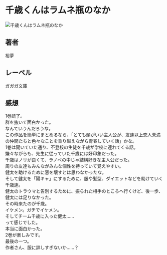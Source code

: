 # 千歳くんはラムネ瓶のなか

![千歳くんはラムネ瓶のなか](https://i.imgur.com/QVzhRRA.png)

## 著者

裕夢

## レーベル

ガガガ文庫

## 感想

1巻読了。  
群を抜いて面白かった。  
なんていうんだろうな。  
この作品を簡単にまとめるなら、「とても頭がいい主人公が、友達以上恋人未満の仲間たちと色々なことを乗り越えながら青春していく話」かな。  
1巻は聞いていた通り、不登校の生徒を千歳が学校に連れてくる話。  
嫌々ながらも、先生に従っていた千歳には好印象だった。  
千歳はノリが良くて、ラノベの中じゃ結構好きな主人公だった。  
周りの友達もみんながみんな個性を持っていて覚えやすい。  
健太を助けるために窓を壊すとは思わなかったな。  
そして健太を「陽キャ」にするために、服や髪型、ダイエットなどを助けていく千歳達。  
健太のトラウマと告別するために、振られた相手のところへ行くけど、後一歩、健太には足りなかった。  
その時来たのが千歳。  
イケメン。ガチでイケメン。  
そしてチーム千歳に入った健太……  
って感じでした。  
本当に面白かった。  
2巻が楽しみです。  
最後の一つ。  
作者さん、服に詳しすぎないか……？  
